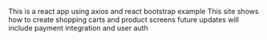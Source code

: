 This is a react app using axios and react bootstrap example 
This site shows how to create shopping carts and product screens 
future updates will include payment integration and user auth
